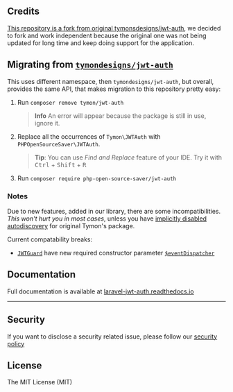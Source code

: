 ## Credits
[This repository is a fork from original tymonsdesigns/jwt-auth](https://github.com/tymondesigns/jwt-auth/wiki), we decided to fork and work independent because the original one was not being updated for long time and keep doing support for the application.

## Migrating from [`tymondesigns/jwt-auth`](https://github.com/tymondesigns/jwt-auth)

This uses different namespace, then `tymondesigns/jwt-auth`, but overall, provides the same API, that makes migration to this repository pretty easy:

1) Run `composer remove tymon/jwt-auth`
   > **Info** An error will appear because the package is still in use, ignore it.
2) Replace all the occurrences of `Tymon\JWTAuth` with `PHPOpenSourceSaver\JWTAuth`.
   > **Tip**: You can use *Find and Replace* feature of your IDE. Try it with <kbd>Ctrl</kbd> + <kbd>Shift</kbd> + <kbd>R</kbd>
3) Run `composer require php-open-source-saver/jwt-auth`

### Notes

Due to new features, added in our library, there are some incompatibilities. _This won't hurt you in most cases_, unless you have [implicitly disabled autodiscovery](https://laravel.com/docs/8.x/packages#opting-out-of-package-discovery) for original Tymon's package.

Current compatability breaks:
- [`JWTGuard`](src/JWTGuard.php) have new required constructor parameter [`$eventDispatcher`](src/Providers/AbstractServiceProvider.php#L97) 

## Documentation

Full documentation is available at [laravel-jwt-auth.readthedocs.io](https://laravel-jwt-auth.readthedocs.io/)

-----------------------------------

## Security

If you want to disclose a security related issue, please follow our [security policy](https://github.com/PHP-Open-Source-Saver/jwt-auth/security/policy)

## License

The MIT License (MIT)
